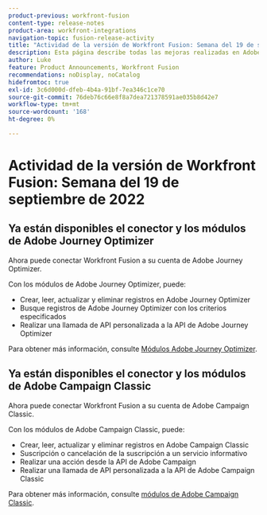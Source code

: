 ```yaml
---
product-previous: workfront-fusion
content-type: release-notes
product-area: workfront-integrations
navigation-topic: fusion-release-activity
title: "Actividad de la versión de Workfront Fusion: Semana del 19 de septiembre de 2022"
description: Esta página describe todas las mejoras realizadas en Adobe Workfront Fusion durante la semana del 19 de septiembre de 2022.
author: Luke
feature: Product Announcements, Workfront Fusion
recommendations: noDisplay, noCatalog
hidefromtoc: true
exl-id: 3c6d000d-dfeb-4b4a-91bf-7ea346c1ce70
source-git-commit: 76deb76c66e8f8a7dea721378591ae035b8d42e7
workflow-type: tm+mt
source-wordcount: '168'
ht-degree: 0%

---
```


# Actividad de la versión de Workfront Fusion: Semana del 19 de septiembre de 2022

## Ya están disponibles el conector y los módulos de Adobe Journey Optimizer

Ahora puede conectar Workfront Fusion a su cuenta de Adobe Journey Optimizer.

Con los módulos de Adobe Journey Optimizer, puede:
* Crear, leer, actualizar y eliminar registros en Adobe Journey Optimizer
* Busque registros de Adobe Journey Optimizer con los criterios especificados
* Realizar una llamada de API personalizada a la API de Adobe Journey Optimizer

Para obtener más información, consulte [Módulos Adobe Journey Optimizer](/help/quicksilver/workfront-fusion/apps-and-their-modules/adobe-journey-optimizer-modules.md).

## Ya están disponibles el conector y los módulos de Adobe Campaign Classic

Ahora puede conectar Workfront Fusion a su cuenta de Adobe Campaign Classic.

Con los módulos de Adobe Campaign Classic, puede:
* Crear, leer, actualizar y eliminar registros en Adobe Campaign Classic
* Suscripción o cancelación de la suscripción a un servicio informativo
* Realizar una acción desde la API de Adobe Campaign
* Realizar una llamada de API personalizada a la API de Adobe Campaign Classic

Para obtener más información, consulte [módulos de Adobe Campaign Classic](/help/quicksilver/workfront-fusion/apps-and-their-modules/adobe-campaign-classic-connector.md).
